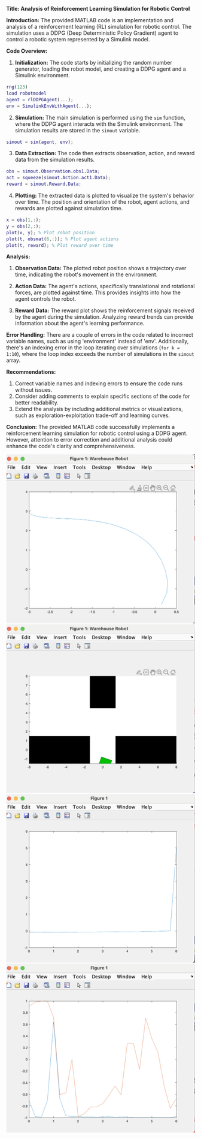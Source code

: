 **Title: Analysis of Reinforcement Learning Simulation for Robotic Control**

**Introduction:**
The provided MATLAB code is an implementation and analysis of a reinforcement learning (RL) simulation for robotic control. The simulation uses a DDPG (Deep Deterministic Policy Gradient) agent to control a robotic system represented by a Simulink model.

**Code Overview:**
1. **Initialization:** The code starts by initializing the random number generator, loading the robot model, and creating a DDPG agent and a Simulink environment.

```matlab
rng(123)
load robotmodel
agent = rlDDPGAgent(...);
env = SimulinkEnvWithAgent(...);
```

2. **Simulation:** The main simulation is performed using the `sim` function, where the DDPG agent interacts with the Simulink environment. The simulation results are stored in the `simout` variable.

```matlab
simout = sim(agent, env);
```

3. **Data Extraction:** The code then extracts observation, action, and reward data from the simulation results.

```matlab
obs = simout.Observation.obs1.Data;
act = squeeze(simout.Action.act1.Data);
reward = simout.Reward.Data;
```

4. **Plotting:** The extracted data is plotted to visualize the system's behavior over time. The position and orientation of the robot, agent actions, and rewards are plotted against simulation time.

```matlab
x = obs(1,:);
y = obs(2,:);
plot(x, y); % Plot robot position
plot(t, obsmat(6,:)); % Plot agent actions
plot(t, reward); % Plot reward over time
```

**Analysis:**
1. **Observation Data:** The plotted robot position shows a trajectory over time, indicating the robot's movement in the environment.

2. **Action Data:** The agent's actions, specifically translational and rotational forces, are plotted against time. This provides insights into how the agent controls the robot.

3. **Reward Data:** The reward plot shows the reinforcement signals received by the agent during the simulation. Analyzing reward trends can provide information about the agent's learning performance.

**Error Handling:**
There are a couple of errors in the code related to incorrect variable names, such as using 'environment' instead of 'env'. Additionally, there's an indexing error in the loop iterating over simulations (`for k = 1:10`), where the loop index exceeds the number of simulations in the `simout` array.

**Recommendations:**
1. Correct variable names and indexing errors to ensure the code runs without issues.
2. Consider adding comments to explain specific sections of the code for better readability.
3. Extend the analysis by including additional metrics or visualizations, such as exploration-exploitation trade-off and learning curves.

**Conclusion:**
The provided MATLAB code successfully implements a reinforcement learning simulation for robotic control using a DDPG agent. However, attention to error correction and additional analysis could enhance the code's clarity and comprehensiveness.

![Image 1](1.png)
![Image 2](2.png)
![Image 2](3.png)
![Image 2](4.png)
